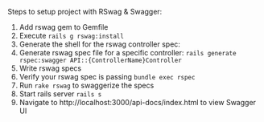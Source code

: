Steps to setup project with RSwag & Swagger:
1. Add rswag gem to Gemfile
2. Execute `rails g rswag:install`
3. Generate the shell for the rswag controller spec: 
4. Generate rswag spec file for a specific controller: `rails generate rspec:swagger API::{ControllerName}Controller`
5. Write rswag specs
6. Verify your rswag spec is passing `bundle exec rspec`
7. Run `rake rswag` to swaggerize the specs
8. Start rails server `rails s`
9. Navigate to http://localhost:3000/api-docs/index.html to view Swagger UI

